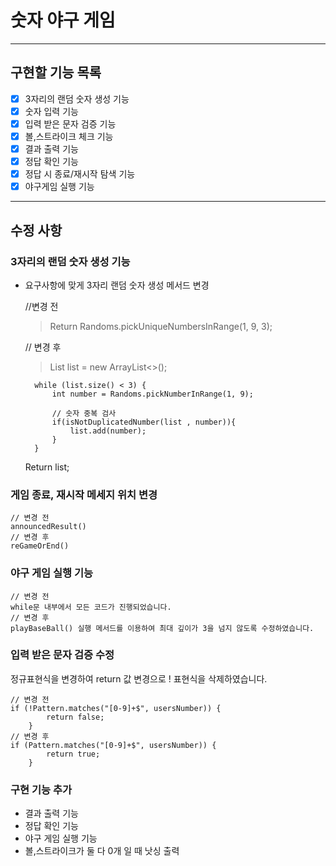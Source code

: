# 숫자 야구 게임

---

## 구현할 기능 목록


- [x] 3자리의 랜덤 숫자 생성 기능
- [x] 숫자 입력 기능
- [x] 입력 받은 문자 검증 기능
- [x] 볼,스트라이크 체크 기능
- [x] 결과 출력 기능
- [x] 정답 확인 기능
- [x] 정답 시 종료/재시작 탐색 기능
- [x] 야구게임 실행 기능

---

## 수정 사항


### 3자리의 랜덤 숫자 생성 기능
- 요구사항에 맞게 3자리 랜덤 숫자 생성 메서드 변경
    

    //변경 전
    > Return Randoms.pickUniqueNumbersInRange(1, 9, 3); 
    
    // 변경 후 
    > List<Integer> list = new ArrayList<>();

        while (list.size() < 3) {
            int number = Randoms.pickNumberInRange(1, 9);

            // 숫자 중복 검사
            if(isNotDuplicatedNumber(list , number)){
                list.add(number);
            }
        }
    Return list;

### 게임 종료, 재시작 메세지 위치 변경

    // 변경 전
    announcedResult()
    // 변경 후
    reGameOrEnd() 

### 야구 게임 실행 기능

    // 변경 전
    while문 내부에서 모든 코드가 진행되었습니다.
    // 변경 후
    playBaseBall() 실행 메서드를 이용하여 최대 깊이가 3을 넘지 않도록 수정하였습니다.

### 입력 받은 문자 검증 수정
정규표현식을 변경하여 return 값 변경으로 ! 표현식을 삭제하였습니다.
    
    // 변경 전
    if (!Pattern.matches("[0-9]+$", usersNumber)) {
            return false;
        }
    // 변경 후
    if (Pattern.matches("[0-9]+$", usersNumber)) {
            return true;
        }


### 구현 기능 추가

- 결과 출력 기능
- 정답 확인 기능
- 야구 게임 실행 기능
- 볼,스트라이크가 둘 다 0개 일 때 낫싱 출력
